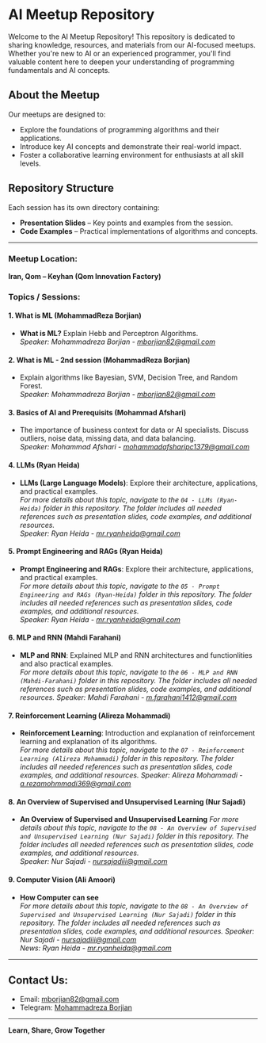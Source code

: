 
# AI Meetup Repository  

Welcome to the AI Meetup Repository! This repository is dedicated to sharing knowledge, resources, and materials from our AI-focused meetups. Whether you're new to AI or an experienced programmer, you'll find valuable content here to deepen your understanding of programming fundamentals and AI concepts.

## About the Meetup  

Our meetups are designed to:  

- Explore the foundations of programming algorithms and their applications.  
- Introduce key AI concepts and demonstrate their real-world impact.  
- Foster a collaborative learning environment for enthusiasts at all skill levels.  

## Repository Structure  

Each session has its own directory containing:  

- **Presentation Slides** – Key points and examples from the session.  
- **Code Examples** – Practical implementations of algorithms and concepts.  

---

### Meetup Location:  
**Iran, Qom – Keyhan (Qom Innovation Factory)**  

### Topics / Sessions:  

#### 1. What is ML (MohammadReza Borjian)
- **What is ML?** Explain Hebb and Perceptron Algorithms.  
  *Speaker: Mohammadreza Borjian - mborjian82@gmail.com*  

#### 2. What is ML - 2nd session (MohammadReza Borjian)
- Explain algorithms like Bayesian, SVM, Decision Tree, and Random Forest.  
  *Speaker: Mohammadreza Borjian - mborjian82@gmail.com*  

#### 3. Basics of AI and Prerequisits (Mohammad Afshari)
- The importance of business context for data or AI specialists. Discuss outliers, noise data, missing data, and data balancing.  
  *Speaker: Mohammad Afshari - mohammadafsharipc1379@gmail.com*  

#### 4. LLMs (Ryan Heida) 
- **LLMs (Large Language Models)**: Explore their architecture, applications, and practical examples.  
  *For more details about this topic, navigate to the `04 - LLMs (Ryan-Heida)` folder in this repository. The folder includes all needed references such as presentation slides, code examples, and additional resources.*  
  *Speaker: Ryan Heida - mr.ryanheida@gmail.com*

#### 5. Prompt Engineering and RAGs (Ryan Heida) 
- **Prompt Engineering and RAGs**: Explore their architecture, applications, and practical examples.  
  *For more details about this topic, navigate to the `05 - Prompt Engineering and RAGs (Ryan-Heida)` folder in this repository. The folder includes all needed references such as presentation slides, code examples, and additional resources.*  
  *Speaker: Ryan Heida - mr.ryanheida@gmail.com*

#### 6. MLP and RNN (Mahdi Farahani) 
- **MLP and RNN**: Explained MLP and RNN architectures and functionlities and also practical examples.  
  *For more details about this topic, navigate to the `06 - MLP and RNN (Mahdi-Farahani)` folder in this repository. The folder includes all needed references such as presentation slides, code examples, and additional resources.*
  *Speaker: Mahdi Farahani - m.farahani1412@gmail.com*

#### 7. Reinforcement Learning (Alireza Mohammadi) 
- **Reinforcement Learning**: Introduction and explanation of reinforcement learning and explanation of its algorithms.  
  *For more details about this topic, navigate to the `07 - Reinforcement Learning (Alireza Mohammadi)` folder in this repository. The folder includes all needed references such as presentation slides, code examples, and additional resources.*
  *Speaker: Alireza Mohammadi - a.rezamohmmadi369@gmail.com*
  
#### 8. An Overview of Supervised and Unsupervised Learning (Nur Sajadi) 
- **An Overview of Supervised and Unsupervised Learning**
  *For more details about this topic, navigate to the `08 - An Overview of Supervised and Unsupervised Learning (Nur Sajadi)` folder in this repository. The folder includes all needed references such as presentation slides, code examples, and additional resources.*  
  *Speaker: Nur Sajadi - nursajadiii@gmail.com*

#### 9. Computer Vision (Ali Amoori) 
- **How Computer can see**  
  *For more details about this topic, navigate to the `08 - An Overview of Supervised and Unsupervised Learning (Nur Sajadi)` folder in this repository. The folder includes all needed references such as presentation slides, code examples, and additional resources.*
  *Speaker: Nur Sajadi - nursajadiii@gmail.com*  
  *News: Ryan Heida - mr.ryanheida@gmail.com*
---

## Contact Us:  

- Email: mborjian82@gmail.com  
- Telegram: [Mohammadreza Borjian](https://t.me/Mohammadreza_br)  

---

**Learn, Share, Grow Together**  
